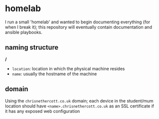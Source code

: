 # homelab
I run a small 'homelab' and wanted to begin documenting everything (for when I break it); this repository will eventually contain documentation and ansible playbooks.
## naming structure
**<location>/<name>**
- `location`: location in which the physical machine resides
- `name`: usually the hostname of the machine
## domain
Using the `chrisnethercott.co.uk` domain; each device in the student/mum location should have `<name>.chrisnethercott.co.uk` as an SSL certificate if it has any exposed web configuration